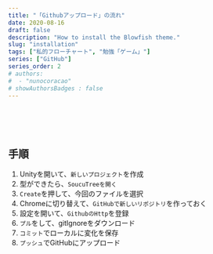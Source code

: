 ```yaml
---
title: "「Githubアップロード」の流れ"
date: 2020-08-16
draft: false
description: "How to install the Blowfish theme."
slug: "installation"
tags: ["私的フローチャート", "勉強「ゲーム」"]
series: ["GitHub"]
series_order: 2
# authors:
#  - "nunocoracao"
# showAuthorsBadges : false 
---
```






<br><br><br>
## 手順

1. Unityを開いて、```新しいプロジェクト```を作成
2. 型ができたら、```SoucuTreeを開く```
3. ```Create```を押して、今回のファイルを選択
4. Chromeに切り替えて、```GitHubで新しいリポジトリ```を作っておく
5. 設定を開いて、```GithubのHttp```を登録
6. ```プル```をして、gitIgnoreをダウンロード
7. ```コミット```でローカルに変化を保存
8. ```プッシュ```でGitHubにアップロード











